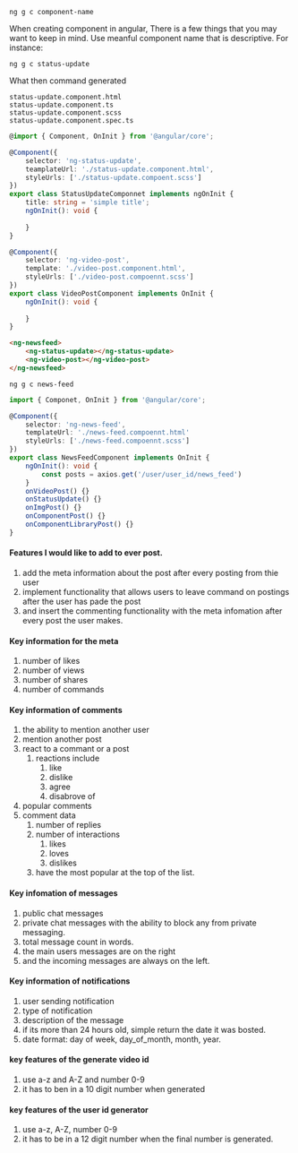 
```shell
ng g c component-name
```

When creating component in angular, There is a few things that you may want to keep in mind. Use meanful component name that is descriptive. For instance:

```shell
ng g c status-update
```

What then command generated

```pseudocode
status-update.component.html
status-update.component.ts
status-update.component.scss
status-update.component.spec.ts
```

```typescript
@import { Component, OnInit } from '@angular/core';

@Component({
	selector: 'ng-status-update',
	teamplateUrl: './status-update.component.html',
	styleUrls: ['./status-update.compoent.scss']
})
export class StatusUpdateComponnet implements ngOnInit {
	title: string = 'simple title';
	ngOnInit(): void {
	
	}
}
```

```typescript
@Component({
	selector: 'ng-video-post',
	template: './video-post.component.html',
	styleUrls: ['./video-post.compoennt.scss']
})
export class VideoPostComponent implements OnInit {
	ngOnInit(): void {
	
	}
}
```

```html
<ng-newsfeed>
	<ng-status-update></ng-status-update>
	<ng-video-post></ng-video-post>
</ng-newsfeed>
```

```shell
ng g c news-feed
```

```typescript
import { Componet, OnInit } from '@angular/core';

@Component({
	selector: 'ng-news-feed',
	templateUrl: './news-feed.compoennt.html'
	styleUrls: ['./news-feed.compoennt.scss']
})
export class NewsFeedComponent implements OnInit {
	ngOnInit(): void {
		const posts = axios.get('/user/user_id/news_feed')
	}
	onVideoPost() {}
	onStatusUpdate() {}
	onImgPost() {}
	onComponentPost() {}
	onComponentLibraryPost() {}
}
```

#### Features I would like to add to ever post.

1. add the meta information about the post after every posting from thie user
2. implement functionality that allows users to leave command on postings after the user has pade the post
3. and insert the commenting functionality with the meta infomation after every post the user makes.

#### Key information for the meta

1. number of likes
2. number of views
3. number of shares
4. number of commands

#### Key information of comments

1. the ability to mention another user
2. mention another post
3. react to a commant or a post
	1. reactions include
		1. like
		2. dislike
		3. agree
		4. disabrove of
4. popular comments
5. comment data
	1. number of replies
	2. number of interactions
		1. likes
		2. loves
		3. dislikes
	3. have the most popular at the top of the list.

#### Key infomation of messages

1. public chat messages
2. private chat messages with the ability to block any from private messaging.
3. total message count in words.
4. the main users messages are on the right
5. and the incoming messages are always on the left.

#### Key information of notifications

1. user sending notification
2. type of notification
3. description of the message
4. if its more than 24 hours old, simple return the date it was bosted.
5. date format: day of week, day_of_month, month, year.

#### key features of the generate video id

1. use a-z and A-Z and number 0-9
2. it has to ben in a 10 digit number when generated

#### key features of the user id generator

1. use a-z, A-Z, number 0-9
2. it has to be in a 12 digit number when the final number is generated.

